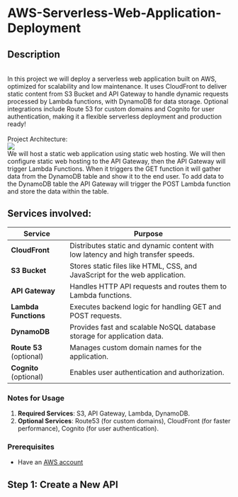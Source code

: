 # AWS-Serverless-Web-Application-Deployment
<h2>Description</h2>
<br/> In this project we will deploy a serverless web application built on AWS, optimized for scalability and low maintenance. It uses CloudFront to deliver static content from S3 Bucket and API Gateway to handle dynamic requests processed by Lambda functions, with DynamoDB for data storage. Optional integrations include Route 53 for custom domains and Cognito for user authentication, making it a flexible serverless deployment and production ready!

<br />
<br/> Project Architecture: <br/>
<img src="https://github.com/user-attachments/assets/cc3adab1-a2fd-4edc-b22b-39352f5520a4"/>
<br/> We will host a static web application using static web hosting. We will then configure static web hosting to the API Gateway, then the API Gateway will trigger Lambda Functions. When it triggers the GET function it will gather data from the DynamoDB table and show it to the end user. To add data to the DynamoDB table the API Gateway will trigger the POST Lambda function and store the data within the table.   <br/>

<h2> Services involved: </h2>

| **Service**       | **Purpose**                                                                 |
|--------------------|-----------------------------------------------------------------------------|
| **CloudFront**     | Distributes static and dynamic content with low latency and high transfer speeds. |
| **S3 Bucket**      | Stores static files like HTML, CSS, and JavaScript for the web application. |
| **API Gateway**    | Handles HTTP API requests and routes them to Lambda functions.             |
| **Lambda Functions** | Executes backend logic for handling GET and POST requests.                |
| **DynamoDB**       | Provides fast and scalable NoSQL database storage for application data.    |
| **Route 53** (optional) | Manages custom domain names for the application.                       |
| **Cognito** (optional) | Enables user authentication and authorization.                         |


### **Notes for Usage**
1. **Required Services**: S3, API Gateway, Lambda, DynamoDB.
2. **Optional Services**: Route53 (for custom domains), CloudFront (for faster performance), Cognito (for user authentication).  



<p align="center">
  
### **Prerequisites**  
- Have an [AWS account](https://aws.amazon.com/console/)   

 ##  Step 1: Create a New API
<img src=""/>

<br/>  <br/>

<img src=""/>
<img src=""/>
<img src=""/>
<img src=""/>
